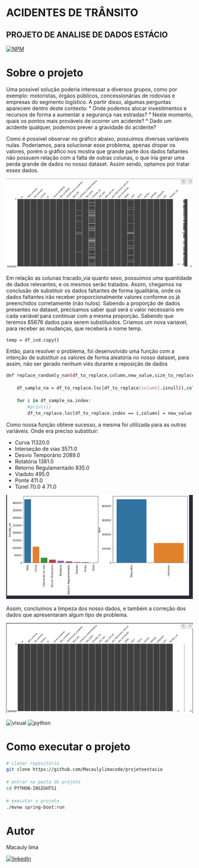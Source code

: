 # ACIDENTES DE TRÂNSITO
## PROJETO DE ANALISE DE DADOS ESTÁCIO

[![NPM](https://img.shields.io/npm/l/react)](https://github.com/Macaulylimacode/projetoestacio/blob/main/LICENSE) 

# Sobre o projeto

Uma possível solução poderia interessar a diversos grupos, como por exemplo: motoristas, órgãos públicos, 
concessionárias de rodovias e empresas do segmento logístico. A partir disso, algumas perguntas aparecem dentro deste contexto:
° Onde podemos alocar investimentos e recursos de forma a aumentar a segurança nas estradas?
° Neste momento, quais os pontos mais prováveis de ocorrer um acidente? 
° Dado um acidente qualquer, podemos prever a gravidade do acidente?

Como é possivel observar no gráfico abaixo, possuimos diversas variáveis nulas. Poderiamos, para solucionar esse problema,
apenas dropar os valores, porém o gráfico nos mostra que grande parte dos dados faltantes não possuem relação com a falta
de outras colunas, o que iria gerar uma perda grande de dados no nosso dataset. Assim sendo, optamos por tratar esses dados.


![1](https://github.com/Macaulylimacode/projetoestacio/blob/main/Captura%20de%20tela%202024-05-01%20191804.png)



Em relação as colunas tracado_via quanto sexo, possuimos uma quantidade de dados relevantes, e os mesmos serão tratados. Assim,
chegamos na conclusão de substituir os dados faltantes de forma igualitária, onde os dados faltantes irão receber proporcionalmente
valores conforme os já preenchidos corretamente (não nulos).
Sabendo a proporção de dados presentes no dataset, precisamos saber qual será o valor necéssario em cada variável para continuar com
a mesma proporção. Sabendo que teremos 65676 dados para serem substituidos.
Criamos um nova variavel, para receber as mudanças, que receberá o nome temp. 
```bash
temp = df_ind.copy()
```
Então, para resolver o problema, foi desenvolvido uma função com a intenção de substituir os valores de forma aleatória no nosso dataset,
para assim, não ser gerado nenhum viés durante a reposição de dados
```bash
def replace_randomly_nan(df_to_replace,column,new_value,size_to_replace):
    
    df_sample_na = df_to_replace.loc[df_to_replace[column].isnull(),column].sample(size_to_replace).copy()

    for i in df_sample_na.index:
        #print(i)
        df_to_replace.loc[df_to_replace.index == i,column] = new_value
```
Como nossa função obteve sucesso, a mesma foi utilizada para as outras variáveis. Onde era preciso substituir: 
* Curva                    11320.0
* Interseção de vias        3571.0
* Desvio Temporário         2089.0
* Rotatória                 1381.0
* Retorno Regulamentado      835.0
* Viaduto                    495.0
* Ponte                      411.0
* Túnel                       70.0   4      71.0

![1](https://github.com/Macaulylimacode/projetoestacio/blob/main/Captura%20de%20tela%202024-05-01%20191917.png)

Assim, concluimos a limpeza dos nosso dados, e também a correção dos dados que apresentaram algum tipo de problema.

![1](https://github.com/Macaulylimacode/projetoestacio/blob/main/Captura%20de%20tela%202024-05-01%20192002.png)

![visual](https://img.shields.io/badge/Visual_Studio-5C2D91?style=for-the-badge&logo=visual%20studio&logoColor=white)              ![python](https://img.shields.io/badge/Python-3776AB?style=for-the-badge&logo=python&logoColor=white)

# Como executar o projeto

```bash
# clonar repositório
git clone https://github.com/Macaulylimacode/projetoestacio

# entrar na pasta do projeto
cd PYTHON-INSIGHTS1

# executar o projeto
./mvnw spring-boot:run
```

# Autor

Macauly lima

[![linkedIn](https://img.shields.io/badge/LinkedIn-0077B5?style=for-the-badge&logo=linkedin&logoColor=white)](https://www.linkedin.com/in/macauly-lima-75984a269)
